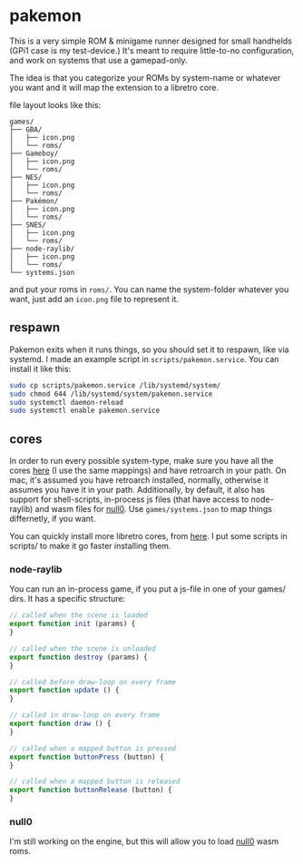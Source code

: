 # pakemon

This is a very simple ROM & minigame runner designed for small handhelds (GPi1 case is my test-device.) It's meant to require little-to-no configuration, and work on systems that use a gamepad-only.

The idea is that you categorize your ROMs by system-name or whatever you want and it will map the extension to a libretro core.

file layout looks like this:

```
games/
├── GBA/
│   ├── icon.png
│   └── roms/
├── Gameboy/
│   ├── icon.png
│   └── roms/
├── NES/
│   ├── icon.png
│   └── roms/
├── Pakémon/
│   ├── icon.png
│   └── roms/
├── SNES/
│   ├── icon.png
│   └── roms/
├── node-raylib/
│   ├── icon.png
│   └── roms/
└── systems.json
```

and put your roms in `roms/`. You can name the system-folder whatever you want, just add an `icon.png` file to represent it.


## respawn

Pakemon exits when it runs things, so you should set it to respawn, like via systemd. I made an example script in `scripts/pakemon.service`. You can install it like this:

```sh
sudo cp scripts/pakemon.service /lib/systemd/system/
sudo chmod 644 /lib/systemd/system/pakemon.service
sudo systemctl daemon-reload
sudo systemctl enable pakemon.service
```



## cores

In order to run every possible system-type, make sure you have all the cores [here](https://jean-andre-santoni.gitbook.io/ludo/emulated-consoles) (I use the same mappings) and have retroarch in your path. On mac, it's assumed you have retroarch installed, normally, otherwise it assumes you have it in your path. Additionally, by default, it also has support for shell-scripts, in-process js files (that have access to node-raylib) and wasm files for [null0](https://github.com/notnullgames/null0). Use `games/systems.json` to map things differnetly, if you want.

You can quickly install more libretro cores, from [here](https://buildbot.libretro.com/nightly/). I put some scripts in scripts/ to make it go faster installing them.


### node-raylib

You can run an in-process game, if you put a js-file in one of your games/ dirs. It has a specific structure:


```js
// called when the scene is loaded
export function init (params) {
}

// called when the scene is unloaded
export function destroy (params) {
}

// called before draw-loop on every frame
export function update () {
}

// called in draw-loop on every frame
export function draw () {
}

// called when a mapped button is pressed
export function buttonPress (button) {
}

// called when a mapped button is released
export function buttonRelease (button) {
}
```

### null0

I'm still working on the engine, but this will allow you to load [null0](https://github.com/notnullgames/null0) wasm roms.